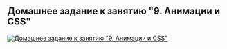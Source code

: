 ## Домашнее задание к занятию "9. Анимации и CSS"

[![Домашнее задание к занятию "9. Анимации и CSS"](https://github.com/tashakibanova/anim/actions/workflows/web.yml/badge.svg?event=status)](https://github.com/tashakibanova/anim/actions/workflows/web.yml)